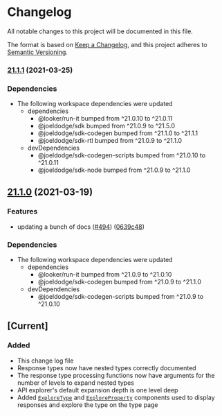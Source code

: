# Changelog

All notable changes to this project will be documented in this file.

The format is based on [Keep a Changelog](https://keepachangelog.com/en/1.0.0/),
and this project adheres to [Semantic Versioning](https://semver.org/spec/v2.0.0.html).

### [21.1.1](https://www.github.com/looker-open-source/sdk-codegen/compare/api-explorer-v21.1.0...api-explorer-v21.1.1) (2021-03-25)


### Dependencies

* The following workspace dependencies were updated
  * dependencies
    * @looker/run-it bumped from ^21.0.10 to ^21.0.11
    * @joeldodge/sdk bumped from ^21.0.9 to ^21.5.0
    * @joeldodge/sdk-codegen bumped from ^21.1.0 to ^21.1.1
    * @joeldodge/sdk-rtl bumped from ^21.0.9 to ^21.1.0
  * devDependencies
    * @joeldodge/sdk-codegen-scripts bumped from ^21.0.10 to ^21.0.11
    * @joeldodge/sdk-node bumped from ^21.0.9 to ^21.1.0

## [21.1.0](https://www.github.com/looker-open-source/sdk-codegen/compare/api-explorer-v21.0.9...api-explorer-v21.1.0) (2021-03-19)


### Features

* updating a bunch of docs ([#494](https://www.github.com/looker-open-source/sdk-codegen/issues/494)) ([0639c48](https://www.github.com/looker-open-source/sdk-codegen/commit/0639c485b40959eff55de31c8ceffa989f69a87e))


### Dependencies

* The following workspace dependencies were updated
  * dependencies
    * @looker/run-it bumped from ^21.0.9 to ^21.0.10
    * @joeldodge/sdk-codegen bumped from ^21.0.9 to ^21.1.0
  * devDependencies
    * @joeldodge/sdk-codegen-scripts bumped from ^21.0.9 to ^21.0.10

## [Current]

### Added

- This change log file
- Response types now have nested types correctly documented
- The response type processing functions now have arguments for the number of levels to expand nested types
- API explorer's default expansion depth is one level deep
- Added [`ExploreType`](/packages/api-explorer/src/components/ExploreType/ExploreType.tsx) and [`ExploreProperty`](/packages/api-explorer/src/components/ExploreType/ExploreProperty.tsx) components used to display responses and explore the type on the type page
